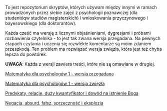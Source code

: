 To jest repozytorium skryptów, których używam między innymi w ramach prowadzonych przez siebie zajęć
z psychologii poznawczej (dla studentóqw studiów magisterskich) i wnioskowania przyczynowego i
bayesowskiego (dla doktorantów).

Każda cześć ma wersję z licznymi objaśnieniami, dygresjami i próbami rozbawienia czytelnika - to
jest tak zwana wersja przegadana. Na pewnych etapach czytania i uczenia się rozwlekłe komentarze są
moim zdaniem przeszkodą. Ten problem ma rozwiązać wersja zwięzła, która jest też chyba lepsza do
powtórek.

**UWAGA**: Każda z wersji zawiera treści, które nie są omawiane w drugiej.

[Matematyka dla psychologów 1 - wersja przegadana](./Lean_dla_psychologow_1.md)

[Matematyka dla psychologów 1 - wersja zwięzła](./Lean_dla_psychologow_1z.md)

[Predykaty, relacje, duży kwantyfikator i dowód na istnienie Boga](./Matematyka_dla_psychologow_1.md)

[Negacja, absurd, fałsz, sprzeczność i eksplozja](./Matematyka_dla_psychologow_2.md)

